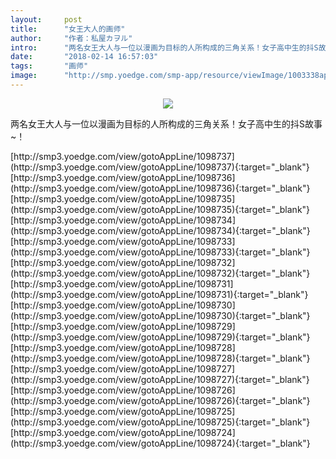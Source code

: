 ```yaml
---
layout:     post
title:      "女王大人的画师"
author:     "作者：私屋カヲル"
intro:      "两名女王大人与一位以漫画为目标的人所构成的三角关系！女子高中生的抖S故事~！"
date:       "2018-02-14 16:57:03"
tags:       "画师"
image:      "http://smp.yoedge.com/smp-app/resource/viewImage/1003338appline.png"
---
```

<div style="text-align: center">
<p><img src="http://smp.yoedge.com/smp-app/resource/viewImage/1003338appline.png"/></p>
</div>
<p class="post-meta">
<span>两名女王大人与一位以漫画为目标的人所构成的三角关系！女子高中生的抖S故事~！</span>
</p>
[http://smp3.yoedge.com/view/gotoAppLine/1098737](http://smp3.yoedge.com/view/gotoAppLine/1098737){:target="_blank"}
[http://smp3.yoedge.com/view/gotoAppLine/1098736](http://smp3.yoedge.com/view/gotoAppLine/1098736){:target="_blank"}
[http://smp3.yoedge.com/view/gotoAppLine/1098735](http://smp3.yoedge.com/view/gotoAppLine/1098735){:target="_blank"}
[http://smp3.yoedge.com/view/gotoAppLine/1098734](http://smp3.yoedge.com/view/gotoAppLine/1098734){:target="_blank"}
[http://smp3.yoedge.com/view/gotoAppLine/1098733](http://smp3.yoedge.com/view/gotoAppLine/1098733){:target="_blank"}
[http://smp3.yoedge.com/view/gotoAppLine/1098732](http://smp3.yoedge.com/view/gotoAppLine/1098732){:target="_blank"}
[http://smp3.yoedge.com/view/gotoAppLine/1098731](http://smp3.yoedge.com/view/gotoAppLine/1098731){:target="_blank"}
[http://smp3.yoedge.com/view/gotoAppLine/1098730](http://smp3.yoedge.com/view/gotoAppLine/1098730){:target="_blank"}
[http://smp3.yoedge.com/view/gotoAppLine/1098729](http://smp3.yoedge.com/view/gotoAppLine/1098729){:target="_blank"}
[http://smp3.yoedge.com/view/gotoAppLine/1098728](http://smp3.yoedge.com/view/gotoAppLine/1098728){:target="_blank"}
[http://smp3.yoedge.com/view/gotoAppLine/1098727](http://smp3.yoedge.com/view/gotoAppLine/1098727){:target="_blank"}
[http://smp3.yoedge.com/view/gotoAppLine/1098726](http://smp3.yoedge.com/view/gotoAppLine/1098726){:target="_blank"}
[http://smp3.yoedge.com/view/gotoAppLine/1098725](http://smp3.yoedge.com/view/gotoAppLine/1098725){:target="_blank"}
[http://smp3.yoedge.com/view/gotoAppLine/1098724](http://smp3.yoedge.com/view/gotoAppLine/1098724){:target="_blank"}


